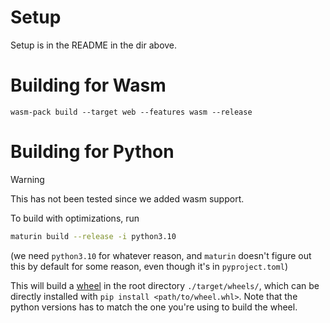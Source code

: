 # Setup

Setup is in the README in the dir above.

# Building for Wasm

```shell
wasm-pack build --target web --features wasm --release
```

# Building for Python

> [!Warning]
> This has not been tested since we added wasm support.

To build with optimizations, run

```bash
maturin build --release -i python3.10
```

(we need `python3.10` for whatever reason, and `maturin` doesn't figure out this by default for some reason, even though it's in `pyproject.toml`)

This will build a [wheel](https://peps.python.org/pep-0427/) in the root directory `./target/wheels/`, which can be directly installed with `pip install <path/to/wheel.whl>`. Note that the python versions has to match the one you're using to build the wheel.
